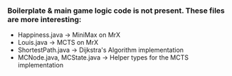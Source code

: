 ### Boilerplate & main game logic code is not present. These files are more interesting:

- Happiness.java -> MiniMax on MrX
- Louis.java -> MCTS on MrX
- ShortestPath.java -> Dijkstra's Algorithm implementation
- MCNode.java, MCState.java -> Helper types for the MCTS implementation
